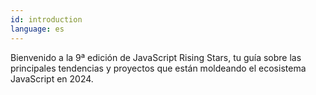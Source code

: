 ```yaml
---
id: introduction
language: es
---
```


Bienvenido a la 9ª edición de JavaScript Rising Stars, tu guía sobre las principales tendencias y proyectos que están moldeando el ecosistema JavaScript en 2024.

